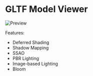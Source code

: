 # GLTF Model Viewer

![Preview](assets/preview.png)

Features:
- Deferred Shading
- Shadow Mapping
- SSAO
- PBR Lighting
- Image-based Lighting
- Bloom
